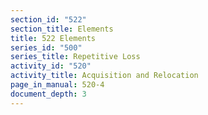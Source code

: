 ```yaml
---
section_id: "522"
section_title: Elements
title: 522 Elements
series_id: "500"
series_title: Repetitive Loss
activity_id: "520"
activity_title: Acquisition and Relocation
page_in_manual: 520-4
document_depth: 3
---
```

